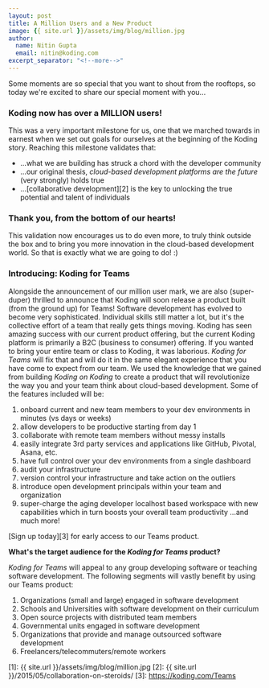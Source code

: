 ```yaml
---
layout: post
title: A Million Users and a New Product
image: {{ site.url }}/assets/img/blog/million.jpg
author:
  name: Nitin Gupta
  email: nitin@koding.com
excerpt_separator: "<!--more-->"
---
```


Some moments are so special that you want to shout from the rooftops, so today we're excited to share our special moment with you...
<!--more-->

### **Koding now has over a MILLION users!**

This was a very important milestone for us, one that we marched towards in earnest when we set out goals for ourselves at the beginning of the Koding story. Reaching this milestone validates that:

* ...what we are building has struck a chord with the developer community
* ...our original thesis, _cloud-based development platforms are the future_ (very strongly) holds true
* ...[collaborative development][2] is the key to unlocking the true potential and talent of individuals

###  **Thank you, from the bottom of our hearts!**

This validation now encourages us to do even more, to truly think outside the box and to bring you more innovation in the cloud-based development world. So that is exactly what we are going to do! :)


### **Introducing: Koding for Teams**

Alongside the announcement of our million user mark, we are also (super-duper) thrilled to announce that Koding will soon release a product built (from the ground up) for Teams! Software development has evolved to become very sophisticated. Individual skills still matter a lot, but it's the collective effort of a team that really gets things moving. Koding has seen amazing success with our current product offering, but the current Koding platform is primarily a B2C (business to consumer) offering. If you wanted to bring your entire team or class to Koding, it was laborious. _Koding for Teams_ will fix that and will do it in the same elegant experience that you have come to expect from our team. We used the knowledge that we gained from building _Koding on Koding_ to create a product that will revolutionize the way you and your team think about cloud-based development. Some of the features included will be:

1. onboard current and new team members to your dev environments in minutes (vs days or weeks)
2. allow developers to be productive starting from day 1
3. collaborate with remote team members without messy installs
4. easily integrate 3rd party services and applications like GitHub, Pivotal, Asana, etc.
5. have full control over your dev environments from a single dashboard
6. audit your infrastructure
7. version control your infrastructure and take action on the outliers
8. introduce open development principals within your team and organization
9. super-charge the aging developer localhost based workspace with new capabilities which in turn boosts your overall team productivity
...and much more!

[Sign up today][3] for early access to our Teams product.

**What's the target audience for the _Koding for Teams_ product?**

_Koding for Teams_ will appeal to any group developing software or teaching software development. The following segments will vastly benefit by using our Teams product:

1. Organizations (small and large) engaged in software development
2. Schools and Universities with software development on their curriculum
3. Open source projects with distributed team members
4. Governmental units engaged in software development
5. Organizations that provide and manage outsourced software development
6. Freelancers/telecommuters/remote workers

[1]: {{ site.url }}/assets/img/blog/million.jpg
[2]: {{ site.url }}/2015/05/collaboration-on-steroids/
[3]: https://koding.com/Teams
